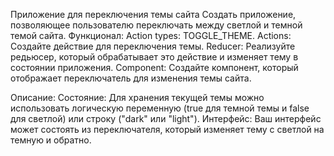 Приложение для переключения темы сайта
Создать приложение, позволяющее пользователю переключать между светлой и темной темой сайта.
Функционал:
Action types: TOGGLE_THEME.
Actions: Создайте действие для переключения темы.
Reducer: Реализуйте редьюсер, который обрабатывает это действие и изменяет тему в состоянии приложения.
Component: Создайте компонент, который отображает переключатель для изменения темы сайта.

Описание:
Состояние: Для хранения текущей темы можно использовать логическую переменную (true для темной темы и false для светлой) или строку ("dark" или "light").
Интерфейс: Ваш интерфейс может состоять из переключателя, который изменяет тему с светлой на темную и обратно.